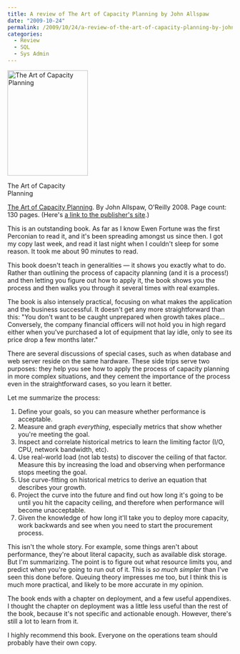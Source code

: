 ```yaml
---
title: A review of The Art of Capacity Planning by John Allspaw
date: "2009-10-24"
permalink: /2009/10/24/a-review-of-the-art-of-capacity-planning-by-john-allspaw/
categories:
  - Review
  - SQL
  - Sys Admin
---
```

<div id="attachment_1376" class="wp-caption alignleft" style="width: 190px">
  <a href="http://www.amazon.com/Art-Capacity-Planning-Scaling-Resources/dp/0596518579/?tag=xaprb-20"><img src="http://www.xaprb.com/blog/wp-content/uploads/2009/10/Art-Capacity-Planning.gif" alt="The Art of Capacity Planning" title="The Art of Capacity Planning" width="180" height="236" class="size-full wp-image-1376" /></a><p class="wp-caption-text">
    The Art of Capacity Planning
  </p>
</div>

[The Art of Capacity Planning][1]. By John Allspaw, O'Reilly 2008. Page count: 130 pages. (Here's [a link to the publisher's site][2].)

This is an outstanding book. As far as I know Ewen Fortune was the first Perconian to read it, and it's been spreading amongst us since then. I got my copy last week, and read it last night when I couldn't sleep for some reason. It took me about 90 minutes to read.

This book doesn't teach in generalities &#8212; it shows you exactly what to do. Rather than outlining the process of capacity planning (and it is a process!) and then letting you figure out how to apply it, the book shows you the process and then walks you through it several times with real examples.

The book is also intensely practical, focusing on what makes the application and the business successful. It doesn't get any more straightforward than this: "You don't want to be caught unprepared when growth takes place&#8230; Conversely, the company financial officers will not hold you in high regard either when you've purchased a lot of equipment that lay idle, only to see its price drop a few months later."

There are several discussions of special cases, such as when database and web server reside on the same hardware. These side trips serve two purposes: they help you see how to apply the process of capacity planning in more complex situations, and they cement the importance of the process even in the straightforward cases, so you learn it better.

Let me summarize the process:

1.  Define your goals, so you can measure whether performance is acceptable.
2.  Measure and graph *everything*, especially metrics that show whether you're meeting the goal.
3.  Inspect and correlate historical metrics to learn the limiting factor (I/O, CPU, network bandwidth, etc).
4.  Use real-world load (not lab tests) to discover the ceiling of that factor. Measure this by increasing the load and observing when performance stops meeting the goal.
5.  Use curve-fitting on historical metrics to derive an equation that describes your growth.
6.  Project the curve into the future and find out how long it's going to be until you hit the capacity ceiling, and therefore when performance will become unacceptable.
7.  Given the knowledge of how long it'll take you to deploy more capacity, work backwards and see when you need to start the procurement process.

This isn't the whole story. For example, some things aren't about performance, they're about literal capacity, such as available disk storage. But I'm summarizing. The point is to figure out what resource limits you, and predict when you're going to run out of it. This is *so much simpler* than I've seen this done before. Queuing theory impresses me too, but I think this is much more practical, and likely to be more accurate in my opinion.

The book ends with a chapter on deployment, and a few useful appendixes. I thought the chapter on deployment was a little less useful than the rest of the book, because it's not specific and actionable enough. However, there's still a lot to learn from it.

I highly recommend this book. Everyone on the operations team should probably have their own copy.

 [1]: http://www.amazon.com/Art-Capacity-Planning-Scaling-Resources/dp/0596518579/?tag=xaprb-20
 [2]: http://oreilly.com/catalog/9780596518585
